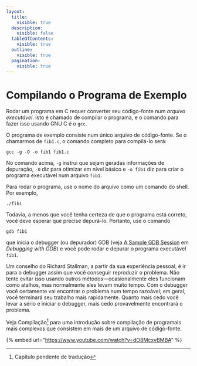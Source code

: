 ```yaml
---
layout:
  title:
    visible: true
  description:
    visible: false
  tableOfContents:
    visible: true
  outline:
    visible: true
  pagination:
    visible: true
---
```


# Compilando o Programa de Exemplo

Rodar um programa em C requer converter seu código-fonte num _arquivo executável_. Isto é chamado de compilar o programa, e o comando para fazer isso usando GNU C é o `gcc`.

O programa de exemplo consiste num único arquivo de código-fonte. Se o chamarmos de `fib1.c`, o comando completo para compilá-lo será:

```
gcc -g -O -o fib1 fib1.c
```

No comando acima, `-g` instrui que sejam geradas informações de depuração, `-O` diz para otimizar em nível básico e `-o fib1` diz para criar o programa executável num arquivo `fib1`.

Para rodar o programa, use o nome do arquivo como um comando do shell. Por exemplo,

```
./fib1
```

Todavia, a menos que você tenha certeza de que o programa está correto, você deve esperar que precise depurá-lo. Portanto, use o comando

```
gdb fib1
```

que inicia o debugger (ou depurador) GDB (veja [A Sample GDB Session](https://sourceware.org/gdb/current/onlinedocs/gdb/Sample-Session.html#Sample-Session) em _Debugging with GDB_) e você pode rodar e depurar o programa executável `fib1`.

Um conselho do Richard Stallman, a partir da sua experiência pessoal, é ir para o debugger assim que você conseguir reproduzir o problema. Não tente evitar isso usando outros métodos—ocasionalmente eles funcionam como atalhos, mas normalmente eles levam muito tempo. Com o debugger você certamente vai encontrar o problema num tempo razoável; em geral, você terminará seu trabalho mais rapidamente. Quanto mais cedo você levar a sério e iniciar o debugger, mais cedo provavelmente encontrará o problema.

Veja Compilação[^1] para uma introdução sobre compilação de programais mais complexos que consistem em mais de um arquivo de código-fonte.

{% embed url="https://www.youtube.com/watch?v=dO8McxvBMBA" %}



[^1]: Capítulo pendente de tradução
